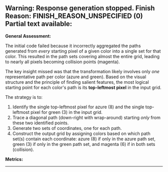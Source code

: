 Warning: Response generation stopped. Finish Reason: FINISH_REASON_UNSPECIFIED (0)
Partial text available:
---
**General Assessment:**

The initial code failed because it incorrectly aggregated the paths generated from *every* starting pixel of a given color into a single set for that color. This resulted in the path sets covering almost the entire grid, leading to nearly all pixels becoming collision points (magenta).

The key insight missed was that the transformation likely involves only *one* representative path per color (azure and green). Based on the visual structure and the principle of finding salient features, the most logical starting point for each color's path is its **top-leftmost pixel** in the input grid.

The strategy is to:
1.  Identify the single top-leftmost pixel for azure (8) and the single top-leftmost pixel for green (3) in the input grid.
2.  Trace a diagonal path (down-right with wrap-around) starting *only* from these two identified points.
3.  Generate two sets of coordinates, one for each path.
4.  Construct the output grid by assigning colors based on which path set(s) contain each coordinate: azure (8) if only in the azure path set, green (3) if only in the green path set, and magenta (6) if in both sets (collision).

**Metrics:**

---
